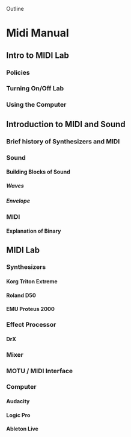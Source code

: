 Outline

# Midi Manual

## Intro to MIDI Lab
### Policies 
### Turning On/Off Lab
### Using the Computer

## Introduction to MIDI and Sound
### Brief history of Synthesizers and MIDI

### Sound
#### Building Blocks of Sound
##### Waves
##### Envelope 

### MIDI
#### Explanation of Binary 





## MIDI Lab 

### Synthesizers
#### Korg Triton Extreme
#### Roland D50
#### EMU Proteus 2000

### Effect Processor 
#### DrX 

### Mixer
### MOTU / MIDI Interface

### Computer
#### Audacity
#### Logic Pro
#### Ableton Live